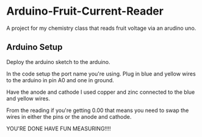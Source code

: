 # Arduino-Fruit-Current-Reader

A project for my chemistry class that reads fruit voltage via an arudino uno.

## Arduino Setup

Deploy the arduino sketch to the arduino.


In the code setup the port name you're using.
Plug in blue and yellow wires to the arduino in pin A0 and one in ground.

Have the anode and cathode I used copper and zinc connected to the blue and yellow wires.

From the reading if you're getting 0.00 that means you need to swap the wires in either the pins or the anode and cathode.

YOU'RE DONE HAVE FUN MEASURING!!!!
